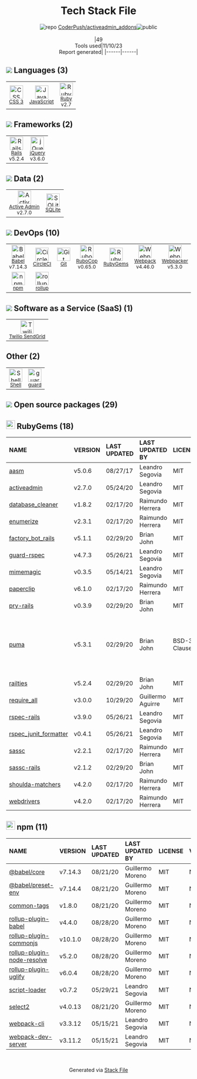 <!--
--- Readme.md Snippet without images Start ---
## Tech Stack
CoderPush/activeadmin_addons is built on the following main stack:
- [Twilio SendGrid](http://sendgrid.com) – Transactional Email
- [CircleCI](https://circleci.com/) – Continuous Integration
- [Ruby](https://www.ruby-lang.org) – Languages
- [Rails](http://rubyonrails.org/) – Frameworks (Full Stack)
- [jQuery](http://jquery.com/) – Javascript UI Libraries
- [SQLite](http://www.sqlite.org/) – Databases
- [JavaScript](https://developer.mozilla.org/en-US/docs/Web/JavaScript) – Languages
- [Active Admin](http://activeadmin.info/) – Database Tools
- [Webpack](http://webpack.js.org) – JS Build Tools / JS Task Runners
- [RuboCop](http://batsov.com/rubocop/) – Code Review
- [Babel](http://babeljs.io/) – JavaScript Compilers
- [rollup](http://rollupjs.org/) – JS Build Tools / JS Task Runners
- [Shell](https://en.wikipedia.org/wiki/Shell_script) – Shells
- [Yarn](https://yarnpkg.com/) – Front End Package Manager
- [Webpacker](https://github.com/rails/webpacker) – JS Build Tools / JS Task Runners

Full tech stack [here](/techstack.md)
--- Readme.md Snippet without images End ---

--- Readme.md Snippet with images Start ---
## Tech Stack
CoderPush/activeadmin_addons is built on the following main stack:
- <img width='25' height='25' src='https://img.stackshare.io/service/43/kQ_6nwmP.jpg' alt='Twilio SendGrid'/> [Twilio SendGrid](http://sendgrid.com) – Transactional Email
- <img width='25' height='25' src='https://img.stackshare.io/service/190/CvqrSSFs_400x400.jpg' alt='CircleCI'/> [CircleCI](https://circleci.com/) – Continuous Integration
- <img width='25' height='25' src='https://img.stackshare.io/service/989/ruby.png' alt='Ruby'/> [Ruby](https://www.ruby-lang.org) – Languages
- <img width='25' height='25' src='https://img.stackshare.io/service/990/x57_Lorv.png' alt='Rails'/> [Rails](http://rubyonrails.org/) – Frameworks (Full Stack)
- <img width='25' height='25' src='https://img.stackshare.io/service/1021/lxEKmMnB_400x400.jpg' alt='jQuery'/> [jQuery](http://jquery.com/) – Javascript UI Libraries
- <img width='25' height='25' src='https://img.stackshare.io/service/1071/sqlite.jpg' alt='SQLite'/> [SQLite](http://www.sqlite.org/) – Databases
- <img width='25' height='25' src='https://img.stackshare.io/service/1209/javascript.jpeg' alt='JavaScript'/> [JavaScript](https://developer.mozilla.org/en-US/docs/Web/JavaScript) – Languages
- <img width='25' height='25' src='https://img.stackshare.io/service/1468/no-img-open-source.png' alt='Active Admin'/> [Active Admin](http://activeadmin.info/) – Database Tools
- <img width='25' height='25' src='https://img.stackshare.io/service/1682/IMG_4636.PNG' alt='Webpack'/> [Webpack](http://webpack.js.org) – JS Build Tools / JS Task Runners
- <img width='25' height='25' src='https://img.stackshare.io/service/2643/rubocop.png' alt='RuboCop'/> [RuboCop](http://batsov.com/rubocop/) – Code Review
- <img width='25' height='25' src='https://img.stackshare.io/service/2739/-1wfGjNw.png' alt='Babel'/> [Babel](http://babeljs.io/) – JavaScript Compilers
- <img width='25' height='25' src='https://img.stackshare.io/service/4423/zE8RTn9E_400x400.jpg' alt='rollup'/> [rollup](http://rollupjs.org/) – JS Build Tools / JS Task Runners
- <img width='25' height='25' src='https://img.stackshare.io/service/4631/default_c2062d40130562bdc836c13dbca02d318205a962.png' alt='Shell'/> [Shell](https://en.wikipedia.org/wiki/Shell_script) – Shells
- <img width='25' height='25' src='https://img.stackshare.io/service/5848/44mC-kJ3.jpg' alt='Yarn'/> [Yarn](https://yarnpkg.com/) – Front End Package Manager
- <img width='25' height='25' src='https://img.stackshare.io/no-img-open-source.png' alt='Webpacker'/> [Webpacker](https://github.com/rails/webpacker) – JS Build Tools / JS Task Runners

Full tech stack [here](/techstack.md)
--- Readme.md Snippet with images End ---
-->
<div align="center">

# Tech Stack File
![](https://img.stackshare.io/repo.svg "repo") [CoderPush/activeadmin_addons](https://github.com/CoderPush/activeadmin_addons)![](https://img.stackshare.io/public_badge.svg "public")
<br/><br/>
|49<br/>Tools used|11/10/23 <br/>Report generated|
|------|------|
</div>

## <img src='https://img.stackshare.io/languages.svg'/> Languages (3)
<table><tr>
  <td align='center'>
  <img width='36' height='36' src='https://img.stackshare.io/service/6727/css.png' alt='CSS 3'>
  <br>
  <sub><a href="https://developer.mozilla.org/en-US/docs/Web/CSS/CSS3">CSS 3</a></sub>
  <br>
  <sub></sub>
</td>

<td align='center'>
  <img width='36' height='36' src='https://img.stackshare.io/service/1209/javascript.jpeg' alt='JavaScript'>
  <br>
  <sub><a href="https://developer.mozilla.org/en-US/docs/Web/JavaScript">JavaScript</a></sub>
  <br>
  <sub></sub>
</td>

<td align='center'>
  <img width='36' height='36' src='https://img.stackshare.io/service/989/ruby.png' alt='Ruby'>
  <br>
  <sub><a href="https://www.ruby-lang.org">Ruby</a></sub>
  <br>
  <sub>v2.7</sub>
</td>

</tr>
</table>

## <img src='https://img.stackshare.io/frameworks.svg'/> Frameworks (2)
<table><tr>
  <td align='center'>
  <img width='36' height='36' src='https://img.stackshare.io/service/990/x57_Lorv.png' alt='Rails'>
  <br>
  <sub><a href="http://rubyonrails.org/">Rails</a></sub>
  <br>
  <sub>v5.2.4</sub>
</td>

<td align='center'>
  <img width='36' height='36' src='https://img.stackshare.io/service/1021/lxEKmMnB_400x400.jpg' alt='jQuery'>
  <br>
  <sub><a href="http://jquery.com/">jQuery</a></sub>
  <br>
  <sub>v3.6.0</sub>
</td>

</tr>
</table>

## <img src='https://img.stackshare.io/databases.svg'/> Data (2)
<table><tr>
  <td align='center'>
  <img width='36' height='36' src='https://img.stackshare.io/service/1468/no-img-open-source.png' alt='Active Admin'>
  <br>
  <sub><a href="http://activeadmin.info/">Active Admin</a></sub>
  <br>
  <sub>v2.7.0</sub>
</td>

<td align='center'>
  <img width='36' height='36' src='https://img.stackshare.io/service/1071/sqlite.jpg' alt='SQLite'>
  <br>
  <sub><a href="http://www.sqlite.org/">SQLite</a></sub>
  <br>
  <sub></sub>
</td>

</tr>
</table>

## <img src='https://img.stackshare.io/devops.svg'/> DevOps (10)
<table><tr>
  <td align='center'>
  <img width='36' height='36' src='https://img.stackshare.io/service/2739/-1wfGjNw.png' alt='Babel'>
  <br>
  <sub><a href="http://babeljs.io/">Babel</a></sub>
  <br>
  <sub>v7.14.3</sub>
</td>

<td align='center'>
  <img width='36' height='36' src='https://img.stackshare.io/service/190/CvqrSSFs_400x400.jpg' alt='CircleCI'>
  <br>
  <sub><a href="https://circleci.com/">CircleCI</a></sub>
  <br>
  <sub></sub>
</td>

<td align='center'>
  <img width='36' height='36' src='https://img.stackshare.io/service/1046/git.png' alt='Git'>
  <br>
  <sub><a href="http://git-scm.com/">Git</a></sub>
  <br>
  <sub></sub>
</td>

<td align='center'>
  <img width='36' height='36' src='https://img.stackshare.io/service/2643/rubocop.png' alt='RuboCop'>
  <br>
  <sub><a href="http://batsov.com/rubocop/">RuboCop</a></sub>
  <br>
  <sub>v0.65.0</sub>
</td>

<td align='center'>
  <img width='36' height='36' src='https://img.stackshare.io/service/12795/5jL6-BA5_400x400.jpeg' alt='RubyGems'>
  <br>
  <sub><a href="https://rubygems.org/">RubyGems</a></sub>
  <br>
  <sub></sub>
</td>

<td align='center'>
  <img width='36' height='36' src='https://img.stackshare.io/service/1682/IMG_4636.PNG' alt='Webpack'>
  <br>
  <sub><a href="http://webpack.js.org">Webpack</a></sub>
  <br>
  <sub>v4.46.0</sub>
</td>

<td align='center'>
  <img width='36' height='36' src='https://img.stackshare.io/no-img-open-source.png' alt='Webpacker'>
  <br>
  <sub><a href="https://github.com/rails/webpacker">Webpacker</a></sub>
  <br>
  <sub>v5.3.0</sub>
</td>

<td align='center'>
  <img width='36' height='36' src='https://img.stackshare.io/service/5848/44mC-kJ3.jpg' alt='Yarn'>
  <br>
  <sub><a href="https://yarnpkg.com/">Yarn</a></sub>
  <br>
  <sub></sub>
</td>

</tr>
<tr>
  <td align='center'>
  <img width='36' height='36' src='https://img.stackshare.io/service/1120/lejvzrnlpb308aftn31u.png' alt='npm'>
  <br>
  <sub><a href="https://www.npmjs.com/">npm</a></sub>
  <br>
  <sub></sub>
</td>

<td align='center'>
  <img width='36' height='36' src='https://img.stackshare.io/service/4423/zE8RTn9E_400x400.jpg' alt='rollup'>
  <br>
  <sub><a href="http://rollupjs.org/">rollup</a></sub>
  <br>
  <sub></sub>
</td>

</tr>
</table>

## <img src='https://img.stackshare.io/saas.svg'/> Software as a Service (SaaS) (1)
<table><tr>
  <td align='center'>
  <img width='36' height='36' src='https://img.stackshare.io/service/43/kQ_6nwmP.jpg' alt='Twilio SendGrid'>
  <br>
  <sub><a href="http://sendgrid.com">Twilio SendGrid</a></sub>
  <br>
  <sub></sub>
</td>

</tr>
</table>

## Other (2)
<table><tr>
  <td align='center'>
  <img width='36' height='36' src='https://img.stackshare.io/service/4631/default_c2062d40130562bdc836c13dbca02d318205a962.png' alt='Shell'>
  <br>
  <sub><a href="https://en.wikipedia.org/wiki/Shell_script">Shell</a></sub>
  <br>
  <sub></sub>
</td>

<td align='center'>
  <img width='36' height='36' src='https://img.stackshare.io/service/3294/guard-logo.png' alt='guard'>
  <br>
  <sub><a href="https://github.com/guard/guard">guard</a></sub>
  <br>
  <sub></sub>
</td>

</tr>
</table>


## <img src='https://img.stackshare.io/group.svg' /> Open source packages (29)</h2>

## <img width='24' height='24' src='https://img.stackshare.io/service/12795/5jL6-BA5_400x400.jpeg'/> RubyGems (18)

|NAME|VERSION|LAST UPDATED|LAST UPDATED BY|LICENSE|VULNERABILITIES|
|:------|:------|:------|:------|:------|:------|
|[aasm](https://rubygems.org/aasm)|v5.0.6|08/27/17|Leandro Segovia |MIT|N/A|
|[activeadmin](https://rubygems.org/activeadmin)|v2.7.0|05/24/20|Leandro Segovia |MIT|N/A|
|[database_cleaner](https://rubygems.org/database_cleaner)|v1.8.2|02/17/20|Raimundo Herrera |MIT|N/A|
|[enumerize](https://rubygems.org/enumerize)|v2.3.1|02/17/20|Raimundo Herrera |MIT|N/A|
|[factory_bot_rails](https://rubygems.org/factory_bot_rails)|v5.1.1|02/29/20|Brian John |MIT|N/A|
|[guard-rspec](https://rubygems.org/guard-rspec)|v4.7.3|05/26/21|Leandro Segovia |MIT|N/A|
|[mimemagic](https://rubygems.org/mimemagic)|v0.3.5|05/14/21|Leandro Segovia |MIT|N/A|
|[paperclip](https://rubygems.org/paperclip)|v6.1.0|02/17/20|Raimundo Herrera |MIT|N/A|
|[pry-rails](https://rubygems.org/pry-rails)|v0.3.9|02/29/20|Brian John |MIT|N/A|
|[puma](https://rubygems.org/puma)|v5.3.1|02/29/20|Brian John |BSD-3-Clause|[CVE-2023-40175](https://github.com/advisories/GHSA-68xg-gqqm-vgj8) (Critical)<br/>[CVE-2022-24790](https://github.com/advisories/GHSA-h99w-9q5r-gjq9) (Critical)<br/>[CVE-2022-23634](https://github.com/advisories/GHSA-rmj8-8hhh-gv5h) (High)<br/>[CVE-2021-41136](https://github.com/advisories/GHSA-48w2-rm65-62xx) (Low)|
|[railties](https://rubygems.org/railties)|v5.2.4|02/29/20|Brian John |MIT|N/A|
|[require_all](https://rubygems.org/require_all)|v3.0.0|10/29/20|Guillermo Aguirre |MIT|N/A|
|[rspec-rails](https://rubygems.org/rspec-rails)|v3.9.0|05/26/21|Leandro Segovia |MIT|N/A|
|[rspec_junit_formatter](https://rubygems.org/rspec_junit_formatter)|v0.4.1|05/26/21|Leandro Segovia |MIT|N/A|
|[sassc](https://rubygems.org/sassc)|v2.2.1|02/17/20|Raimundo Herrera |MIT|N/A|
|[sassc-rails](https://rubygems.org/sassc-rails)|v2.1.2|02/29/20|Brian John |MIT|N/A|
|[shoulda-matchers](https://rubygems.org/shoulda-matchers)|v4.2.0|02/17/20|Raimundo Herrera |MIT|N/A|
|[webdrivers](https://rubygems.org/webdrivers)|v4.2.0|02/17/20|Raimundo Herrera |MIT|N/A|


## <img width='24' height='24' src='https://img.stackshare.io/service/1120/lejvzrnlpb308aftn31u.png'/> npm (11)

|NAME|VERSION|LAST UPDATED|LAST UPDATED BY|LICENSE|VULNERABILITIES|
|:------|:------|:------|:------|:------|:------|
|[@babel/core](https://www.npmjs.com/@babel/core)|v7.14.3|08/21/20|Guillermo Moreno |MIT|N/A|
|[@babel/preset-env](https://www.npmjs.com/@babel/preset-env)|v7.14.4|08/21/20|Guillermo Moreno |MIT|N/A|
|[common-tags](https://www.npmjs.com/common-tags)|v1.8.0|08/21/20|Guillermo Moreno |MIT|N/A|
|[rollup-plugin-babel](https://www.npmjs.com/rollup-plugin-babel)|v4.4.0|08/28/20|Guillermo Moreno |MIT|N/A|
|[rollup-plugin-commonjs](https://www.npmjs.com/rollup-plugin-commonjs)|v10.1.0|08/28/20|Guillermo Moreno |MIT|N/A|
|[rollup-plugin-node-resolve](https://www.npmjs.com/rollup-plugin-node-resolve)|v5.2.0|08/28/20|Guillermo Moreno |MIT|N/A|
|[rollup-plugin-uglify](https://www.npmjs.com/rollup-plugin-uglify)|v6.0.4|08/28/20|Guillermo Moreno |MIT|N/A|
|[script-loader](https://www.npmjs.com/script-loader)|v0.7.2|05/29/21|Leandro Segovia |MIT|N/A|
|[select2](https://www.npmjs.com/select2)|v4.0.13|08/21/20|Guillermo Moreno |MIT|N/A|
|[webpack-cli](https://www.npmjs.com/webpack-cli)|v3.3.12|05/15/21|Leandro Segovia |MIT|N/A|
|[webpack-dev-server](https://www.npmjs.com/webpack-dev-server)|v3.11.2|05/15/21|Leandro Segovia |MIT|N/A|

<br/>
<div align='center'>

Generated via [Stack File](https://github.com/apps/stack-file)

